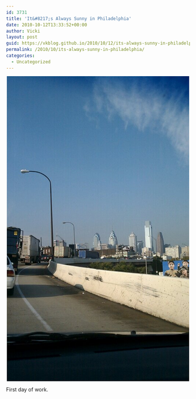 ```yaml
---
id: 3731
title: 'It&#8217;s Always Sunny in Philadelphia'
date: 2010-10-12T13:33:52+00:00
author: Vicki
layout: post
guid: https://vkblog.github.io/2010/10/12/its-always-sunny-in-philadelphia/
permalink: /2010/10/its-always-sunny-in-philadelphia/
categories:
  - Uncategorized
---
```

<img style="display:block;margin-right:auto;margin-left:auto;" alt="image" src="https://raw.githubusercontent.com/vkblog/vkblog.github.io/master/public/img/2010/10/wpid-IMAG0401.jpg" />

First day of work.